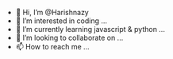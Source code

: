 - 👋 Hi, I’m @Harishnazy
- 👀 I’m interested in coding ...
- 🌱 I’m currently learning javascript & python ...
- 💞️ I’m looking to collaborate on ...
- 📫 How to reach me ...

<!---
Harishnazy/Harishnazy is a ✨ special ✨ repository because its `README.md` (this file) appears on your GitHub profile.
You can click the Preview link to take a look at your changes.
--->
